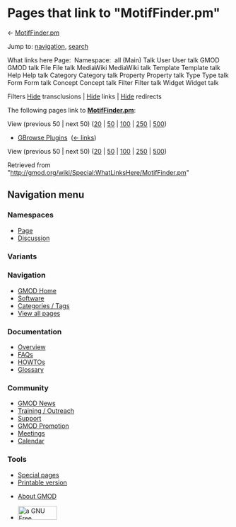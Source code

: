 <div id="mw-page-base" class="noprint">

</div>

<div id="mw-head-base" class="noprint">

</div>

<div id="content" class="mw-body" role="main">

<span id="top"></span>

<div id="mw-js-message" style="display:none;">

</div>



# <span dir="auto">Pages that link to "MotifFinder.pm"</span>

<div id="bodyContent">

<div id="contentSub">

← [MotifFinder.pm](/wiki/MotifFinder.pm "MotifFinder.pm")

</div>

<div id="jump-to-nav" class="mw-jump">

Jump to: [navigation](#mw-navigation), [search](#p-search)

</div>

<div id="mw-content-text">

What links here Page:  Namespace:  all (Main) Talk User User talk GMOD
GMOD talk File File talk MediaWiki MediaWiki talk Template Template talk
Help Help talk Category Category talk Property Property talk Type Type
talk Form Form talk Concept Concept talk Filter Filter talk Widget
Widget talk

Filters
[Hide](/mediawiki/index.php?title=Special:WhatLinksHere/MotifFinder.pm&hidetrans=1 "Special:WhatLinksHere/MotifFinder.pm")
transclusions \|
[Hide](/mediawiki/index.php?title=Special:WhatLinksHere/MotifFinder.pm&hidelinks=1 "Special:WhatLinksHere/MotifFinder.pm")
links \|
[Hide](/mediawiki/index.php?title=Special:WhatLinksHere/MotifFinder.pm&hideredirs=1 "Special:WhatLinksHere/MotifFinder.pm")
redirects

The following pages link to
**[MotifFinder.pm](/wiki/MotifFinder.pm "MotifFinder.pm")**:

View (previous 50 \| next 50)
([20](/mediawiki/index.php?title=Special:WhatLinksHere/MotifFinder.pm&limit=20 "Special:WhatLinksHere/MotifFinder.pm")
\|
[50](/mediawiki/index.php?title=Special:WhatLinksHere/MotifFinder.pm&limit=50 "Special:WhatLinksHere/MotifFinder.pm")
\|
[100](/mediawiki/index.php?title=Special:WhatLinksHere/MotifFinder.pm&limit=100 "Special:WhatLinksHere/MotifFinder.pm")
\|
[250](/mediawiki/index.php?title=Special:WhatLinksHere/MotifFinder.pm&limit=250 "Special:WhatLinksHere/MotifFinder.pm")
\|
[500](/mediawiki/index.php?title=Special:WhatLinksHere/MotifFinder.pm&limit=500 "Special:WhatLinksHere/MotifFinder.pm"))

- [GBrowse Plugins](/wiki/GBrowse_Plugins "GBrowse Plugins") ‎
  <span class="mw-whatlinkshere-tools">([←
  links](/mediawiki/index.php?title=Special:WhatLinksHere&target=GBrowse+Plugins "Special:WhatLinksHere"))</span>

View (previous 50 \| next 50)
([20](/mediawiki/index.php?title=Special:WhatLinksHere/MotifFinder.pm&limit=20 "Special:WhatLinksHere/MotifFinder.pm")
\|
[50](/mediawiki/index.php?title=Special:WhatLinksHere/MotifFinder.pm&limit=50 "Special:WhatLinksHere/MotifFinder.pm")
\|
[100](/mediawiki/index.php?title=Special:WhatLinksHere/MotifFinder.pm&limit=100 "Special:WhatLinksHere/MotifFinder.pm")
\|
[250](/mediawiki/index.php?title=Special:WhatLinksHere/MotifFinder.pm&limit=250 "Special:WhatLinksHere/MotifFinder.pm")
\|
[500](/mediawiki/index.php?title=Special:WhatLinksHere/MotifFinder.pm&limit=500 "Special:WhatLinksHere/MotifFinder.pm"))

</div>

<div class="printfooter">

Retrieved from
"<http://gmod.org/wiki/Special:WhatLinksHere/MotifFinder.pm>"

</div>

<div id="catlinks" class="catlinks catlinks-allhidden">

</div>

<div class="visualClear">

</div>

</div>

</div>

<div id="mw-navigation">

## Navigation menu

<div id="mw-head">



<div id="left-navigation">

<div id="p-namespaces" class="vectorTabs" role="navigation"
aria-labelledby="p-namespaces-label">

### Namespaces

- <span id="ca-nstab-main"><a href="/wiki/MotifFinder.pm" accesskey="c"
  title="View the content page [c]">Page</a></span>
- <span id="ca-talk"><a
  href="/mediawiki/index.php?title=Talk:MotifFinder.pm&amp;action=edit&amp;redlink=1"
  accesskey="t"
  title="Discussion about the content page [t]">Discussion</a></span>

</div>

<div id="p-variants" class="vectorMenu emptyPortlet" role="navigation"
aria-labelledby="p-variants-label">

### 

### Variants[](#)

<div class="menu">

</div>

</div>

</div>

<div id="right-navigation">





</div>



</div>

</div>

</div>

<div id="mw-panel">

<div id="p-logo" role="banner">

<a href="/wiki/Main_Page"
style="background-image: url(http://gmod.org/images/GMOD-cogs.png);"
title="Visit the main page"></a>

</div>

<div id="p-Navigation" class="portal" role="navigation"
aria-labelledby="p-Navigation-label">

### Navigation

<div class="body">

- <span id="n-GMOD-Home">[GMOD Home](/wiki/Main_Page)</span>
- <span id="n-Software">[Software](/wiki/GMOD_Components)</span>
- <span id="n-Categories-.2F-Tags">[Categories /
  Tags](/wiki/Categories)</span>
- <span id="n-View-all-pages">[View all
  pages](/wiki/Special:AllPages)</span>

</div>

</div>

<div id="p-Documentation" class="portal" role="navigation"
aria-labelledby="p-Documentation-label">

### Documentation

<div class="body">

- <span id="n-Overview">[Overview](/wiki/Overview)</span>
- <span id="n-FAQs">[FAQs](/wiki/Category:FAQ)</span>
- <span id="n-HOWTOs">[HOWTOs](/wiki/Category:HOWTO)</span>
- <span id="n-Glossary">[Glossary](/wiki/Glossary)</span>

</div>

</div>

<div id="p-Community" class="portal" role="navigation"
aria-labelledby="p-Community-label">

### Community

<div class="body">

- <span id="n-GMOD-News">[GMOD News](/wiki/GMOD_News)</span>
- <span id="n-Training-.2F-Outreach">[Training /
  Outreach](/wiki/Training_and_Outreach)</span>
- <span id="n-Support">[Support](/wiki/Support)</span>
- <span id="n-GMOD-Promotion">[GMOD
  Promotion](/wiki/GMOD_Promotion)</span>
- <span id="n-Meetings">[Meetings](/wiki/Meetings)</span>
- <span id="n-Calendar">[Calendar](/wiki/Calendar)</span>

</div>

</div>

<div id="p-tb" class="portal" role="navigation"
aria-labelledby="p-tb-label">

### Tools

<div class="body">

- <span id="t-specialpages"><a href="/wiki/Special:SpecialPages" accesskey="q"
  title="A list of all special pages [q]">Special pages</a></span>
- <span id="t-print"><a
  href="/mediawiki/index.php?title=Special:WhatLinksHere/MotifFinder.pm&amp;printable=yes"
  rel="alternate" accesskey="p"
  title="Printable version of this page [p]">Printable version</a></span>

</div>

</div>

</div>

</div>

<div id="footer" role="contentinfo">

- <span id="footer-places-about">[About
  GMOD](/wiki/GMOD:About "GMOD:About")</span>

<!-- -->

- <span id="footer-copyrightico">[<img src="http://www.gnu.org/graphics/gfdl-logo-small.png" width="88"
  height="31" alt="a GNU Free Documentation License" />](http://www.gnu.org/licenses/fdl-1.3.html)</span>




</div>
